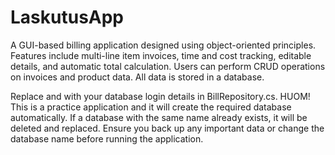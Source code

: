 # LaskutusApp
A GUI-based billing application designed using object-oriented principles. Features include multi-line item invoices, time and cost tracking, editable details, and automatic total calculation. Users can perform CRUD operations on invoices and product data. All data is stored in a database.

Replace <username> and <password> with your database login details in BillRepository.cs. 
HUOM! This is a practice application and it will create the required database automatically. If a database with the same name already exists, it will be deleted and replaced. Ensure you back up any important data or change the database name before running the application.
